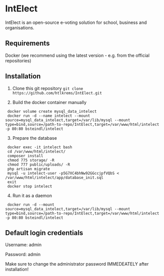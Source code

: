 # IntElect
IntElect is an open-source e-voting solution for school, business and organisations.

## Requirements
Docker (we recommend using the latest version - e.g. from the official repositories)

## Installation
1. Clone this git repository
` git clone https://github.com/htlkrems/IntElect.git `

2. Build the docker container manually
```
 docker volume create mysql_data_intelect
 docker run -d --name intelect --mount source=mysql_data_intelect,target=/var/lib/mysql --mount type=bind,source=/path-to-repo/IntElect,target=/var/www/html/intelect -p 80:80 bsteindl/intelect
```

3. Prepare the database
```
 docker exec -it intelect bash
 cd /var/www/html/intelect/
 composer install
 chmod 775 storage/ -R
 chmod 777 public/uploads/ -R
 php artisan migrate
 mysql -u intelect-user -p5G7XC4bhNw92GGccjpfVQbS < /var/www/html/intelect/app/database_init.sql 
 exit
 docker stop intelect
```

4. Run it as a daemon
```
 docker run -d --mount source=mysql_data_intelect,target=/var/lib/mysql --mount type=bind,source=/path-to-repo/IntElect,target=/var/www/html/intelect -p 80:80 bsteindl/intelect
```

## Default login credentials
Username: admin

Password: admin


Make sure to change the administrator password IMMEDEATELY after installation!
